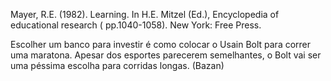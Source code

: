 Mayer, R.E. (1982). Learning. In H.E. Mitzel (Ed.), Encyclopedia of educational research ( pp.1040-1058). New York: Free Press.

Escolher um banco para investir é como colocar o Usain Bolt para correr uma maratona. Apesar dos esportes parecerem semelhantes, o Bolt vai ser uma péssima escolha para corridas longas. (Bazan)
